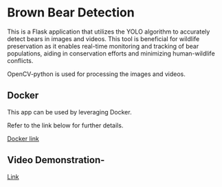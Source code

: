 # Brown Bear Detection
This is a Flask application that utilizes the YOLO algorithm to accurately detect bears in images and videos. This tool is beneficial for wildlife preservation as it enables real-time monitoring and tracking of bear populations, aiding in conservation efforts and minimizing human-wildlife conflicts.

OpenCV-python is used for processing the images and videos.
## Docker 
This app can be used by leveraging Docker.

Refer to the link below for further details.

[Docker link](https://hub.docker.com/r/aryan018/bear-detection)

## Video Demonstration-
[Link](https://drive.google.com/file/d/1oeyiHSGajTbtMC8XxjSgFNUfuM7-K_AF/view?usp=sharing)
